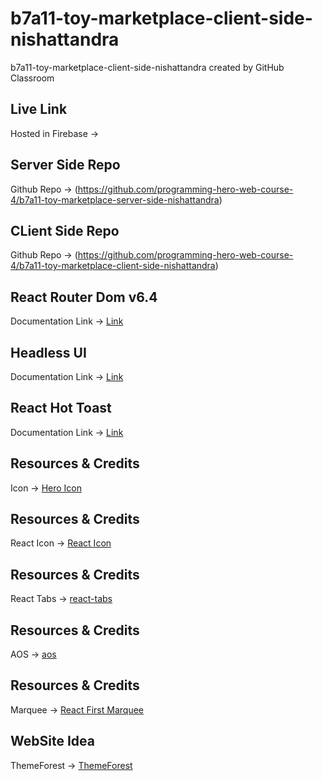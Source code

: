 # b7a11-toy-marketplace-client-side-nishattandra
b7a11-toy-marketplace-client-side-nishattandra created by GitHub Classroom


## Live Link
Hosted in Firebase -> 


## Server Side Repo
Github Repo -> (https://github.com/programming-hero-web-course-4/b7a11-toy-marketplace-server-side-nishattandra)

## CLient Side Repo
Github Repo -> (https://github.com/programming-hero-web-course-4/b7a11-toy-marketplace-client-side-nishattandra)


## React Router Dom v6.4 
Documentation Link -> [Link](https://reactrouter.com/en/main/start/overview)

## Headless UI
Documentation Link -> [Link](https://headlessui.com/)

## React Hot Toast
Documentation Link -> [Link](https://react-hot-toast.com/docs)

## Resources & Credits
Icon -> [Hero Icon](https://heroicons.com/)

## Resources & Credits
React Icon -> [React Icon](https://react-icons.github.io/react-icons/)

## Resources & Credits
React Tabs -> [react-tabs](https://www.npmjs.com/package/react-tabs)

## Resources & Credits
AOS -> [aos](https://www.npmjs.com/package/aos)

## Resources & Credits
Marquee -> [React First Marquee](https://www.react-fast-marquee.com/)

## WebSite Idea
ThemeForest -> [ThemeForest](https://themeforest.net/)
